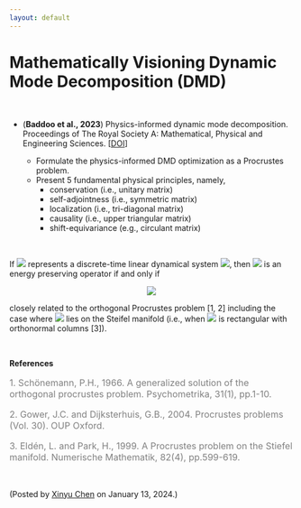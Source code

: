 ```yaml
---
layout: default
---
```


# Mathematically Visioning Dynamic Mode Decomposition (DMD)

<br>

- (**Baddoo et al., 2023**) Physics-informed dynamic mode decomposition. Proceedings of The Royal Society A: Mathematical, Physical and Engineering Sciences. [[DOI](https://doi.org/10.1098/rspa.2022.0576)]

  - Formulate the physics-informed DMD optimization as a Procrustes problem.
  - Present 5 fundamental physical principles, namely,
    - conservation (i.e., unitary matrix)
    - self-adjointness (i.e., symmetric matrix)
    - localization (i.e., tri-diagonal matrix)
    - causality (i.e., upper triangular matrix)
    - shift-equivariance (e.g., circulant matrix)

<br>

If <img style="display: inline;" src="https://latex.codecogs.com/svg.latex?\large&space;\boldsymbol{A}"/> represents a discrete-time linear dynamical system <img style="display: inline;" src="https://latex.codecogs.com/svg.latex?\large&space;\boldsymbol{x}_{t+1}=\boldsymbol{A}\boldsymbol{x}_{t}"/>, then <img style="display: inline;" src="https://latex.codecogs.com/svg.latex?\large&space;\boldsymbol{A}"/> is an energy preserving operator if and only if

<p align = "center"><img align="middle" src="https://latex.codecogs.com/svg.latex?\large&space;E(\boldsymbol{A}\boldsymbol{x})=\|\boldsymbol{A}\boldsymbol{x}\|_2^2=\|\boldsymbol{x}\|_2^2=E(\boldsymbol{x}),\,\forall \boldsymbol{x}\in\mathbb{R}^{n}"/></p>

closely related to the orthogonal Procrustes problem [1, 2] including the case where <img style="display: inline;" src="https://latex.codecogs.com/svg.latex?\large&space;\boldsymbol{A}"/> lies on the Steifel manifold (i.e., when <img style="display: inline;" src="https://latex.codecogs.com/svg.latex?\large&space;\boldsymbol{A}"/> is rectangular with orthonormal columns [3]).

<br>

**References**

<p style="font-size: 16px; color: gray">
1. Schönemann, P.H., 1966. A generalized solution of the orthogonal procrustes problem. Psychometrika, 31(1), pp.1-10.
</p>

<p style="font-size: 16px; color: gray">
2. Gower, J.C. and Dijksterhuis, G.B., 2004. Procrustes problems (Vol. 30). OUP Oxford.
</p>

<p style="font-size: 16px; color: gray">
3. Eldén, L. and Park, H., 1999. A Procrustes problem on the Stiefel manifold. Numerische Mathematik, 82(4), pp.599-619.
</p>


<br>

<p align="left">(Posted by <a href="https://xinychen.github.io/">Xinyu Chen</a> on January 13, 2024.)</p>
